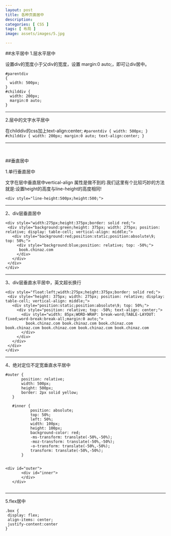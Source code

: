 ```yaml
---
layout: post
title: 各种页面居中
description: 
categories: [ CSS ]
tags: [ 布局 ]
image: assets/images/5.jpg

---
```


##水平居中
1.层水平居中

  设置div的宽度小于父div的宽度，设置 margin:0 auto;，即可让div居中。
  ```
  #parentdiv
  {
    width: 500px;
  }
  #childdiv {
    width: 200px;
    margin:0 auto;
  }
  ```

--------------------------------------------------------------------------------------------------------------------------------------------

2.层中的文字水平居中

  在childdiv的css加上text-align:center;
    ```
     #parentdiv
      {
        width: 500px;
      }
      #childdiv {
        width: 200px;
        margin:0 auto;
        text-align:center;
      }
    ```

--------------------------------------------------------------------------------------------------------------------------------------------

​    

##垂直居中

1.单行垂直居中

  文字在层中垂直居中vertical-align 属性是做不到的.我们这里有个比较巧妙的方法就是:设置height的高度与line-height的高度相同!
  ```
 <div style="line-height:500px;height:500;">
  ```

--------------------------------------------------------------------------------------------------------------------------------------------
2、div层垂直居中
 ```
<div style="width:275px;height:375px;border: solid red;">
  <div style="background:green;height: 375px; width: 275px; position: relative; display: table-cell; vertical-align: middle;">
    <div style="background:red;position:static;position:absolute\9; top: 50%;">
      <div style="background:blue;position: relative; top: -50%;">
       book.chinaz.com
      </div>
    </div>
  </div>
</div>
 ```

--------------------------------------------------------------------------------------------------------------------------------------------
3、div层垂直水平居中，英文超长换行
 ```
<div style="float:left;width:275px;height:375px;border: solid red;">
  <div style="height: 375px; width: 275px; position: relative; display: table-cell; vertical-align: middle;">
    <div style="position:static;position:absolute\9; top: 50%;">
      <div style="position: relative; top: -50%; text-align: center;">
        <div style="width: 85px;WORD-WRAP: break-word;TABLE-LAYOUT: fixed;word-break:break-all;margin:0 auto;">
          book.chinaz.com book.chinaz.com book.chinaz.com book.chinaz.com book.chinaz.com book.chinaz.com book.chinaz.com
        </div>
      </div>
    </div>
  </div>
</div>
 ```

--------------------------------------------------------------------------------------------------------------------------------------------
 4、绝对定位不定宽垂直水平居中

 ```
#outer {
        position: relative;
        width: 500px;
        height: 500px;
        border: 2px solid yellow;
    }
    
    #inner {
            position: absolute;
            top: 50%;
            left: 50%;
            width: 100px;
            height: 100px;
            background-color: red;
            -ms-transform: translate(-50%,-50%);
            -moz-transform: translate(-50%,-50%);
            -o-transform: translate(-50%,-50%);
            transform: translate(-50%,-50%);
        }


<div id="outer">
        <div id="inner">
        </div>
    </div>


 ```

--------------------------------------------------------------------------------------------------------------------------------------------

 5.flex居中
  ```
 .box {
   display: flex;
   align-items: center;
   justify-content:center
  }
  ```
